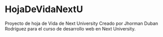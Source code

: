 # HojaDeVidaNextU
Proyecto de hoja de Vida de Next University
Creado por Jhorman Duban Rodríguez para el curso de desarrollo web en Next University.
